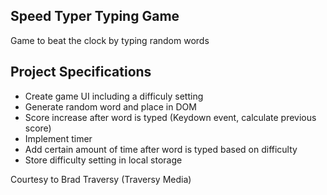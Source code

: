 ## Speed Typer Typing Game

Game to beat the clock by typing random words

## Project Specifications

- Create game UI including a difficuly setting
- Generate random word and place in DOM
- Score increase after word is typed (Keydown event, calculate previous score)
- Implement timer
- Add certain amount of time after word is typed based on difficulty
- Store difficulty setting in local storage

Courtesy to Brad Traversy (Traversy Media)
